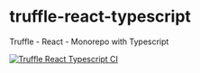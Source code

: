 # truffle-react-typescript
Truffle - React  - Monorepo with Typescript


[![Truffle React Typescript CI](https://github.com/mseemann/truffle-react-typescript/actions/workflows/node.js.yml/badge.svg)](https://github.com/mseemann/truffle-react-typescript/actions/workflows/node.js.yml)